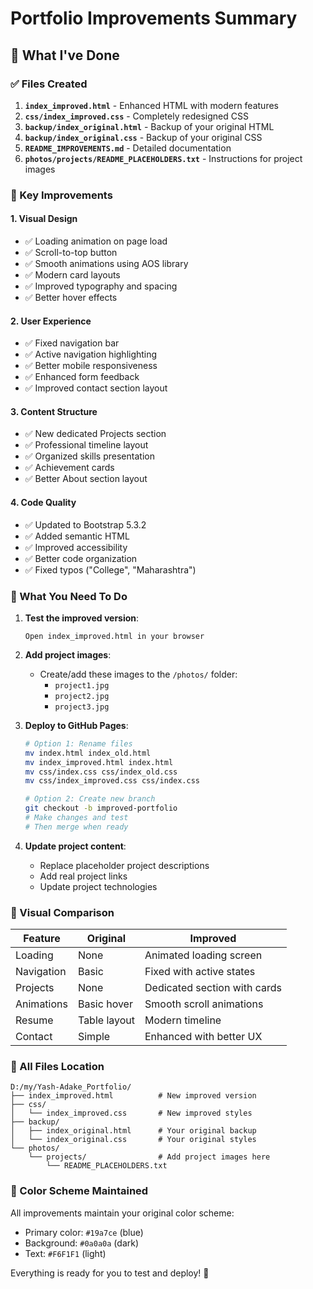 # Portfolio Improvements Summary

## 🎯 What I've Done

### ✅ Files Created

1. **`index_improved.html`** - Enhanced HTML with modern features
2. **`css/index_improved.css`** - Completely redesigned CSS
3. **`backup/index_original.html`** - Backup of your original HTML
4. **`backup/index_original.css`** - Backup of your original CSS
5. **`README_IMPROVEMENTS.md`** - Detailed documentation
6. **`photos/projects/README_PLACEHOLDERS.txt`** - Instructions for project images

### 🚀 Key Improvements

#### 1. Visual Design
- ✅ Loading animation on page load
- ✅ Scroll-to-top button
- ✅ Smooth animations using AOS library
- ✅ Modern card layouts
- ✅ Improved typography and spacing
- ✅ Better hover effects

#### 2. User Experience
- ✅ Fixed navigation bar
- ✅ Active navigation highlighting
- ✅ Better mobile responsiveness
- ✅ Enhanced form feedback
- ✅ Improved contact section layout

#### 3. Content Structure
- ✅ New dedicated Projects section
- ✅ Professional timeline layout
- ✅ Organized skills presentation
- ✅ Achievement cards
- ✅ Better About section layout

#### 4. Code Quality
- ✅ Updated to Bootstrap 5.3.2
- ✅ Added semantic HTML
- ✅ Improved accessibility
- ✅ Better code organization
- ✅ Fixed typos ("College", "Maharashtra")

### 📝 What You Need To Do

1. **Test the improved version**:
   ```
   Open index_improved.html in your browser
   ```

2. **Add project images**:
   - Create/add these images to the `/photos/` folder:
     - `project1.jpg`
     - `project2.jpg`
     - `project3.jpg`

3. **Deploy to GitHub Pages**:
   ```bash
   # Option 1: Rename files
   mv index.html index_old.html
   mv index_improved.html index.html
   mv css/index.css css/index_old.css
   mv css/index_improved.css css/index.css
   
   # Option 2: Create new branch
   git checkout -b improved-portfolio
   # Make changes and test
   # Then merge when ready
   ```

4. **Update project content**:
   - Replace placeholder project descriptions
   - Add real project links
   - Update project technologies

### 🎨 Visual Comparison

| Feature | Original | Improved |
|---------|----------|----------|
| Loading | None | Animated loading screen |
| Navigation | Basic | Fixed with active states |
| Projects | None | Dedicated section with cards |
| Animations | Basic hover | Smooth scroll animations |
| Resume | Table layout | Modern timeline |
| Contact | Simple | Enhanced with better UX |

### 🔗 All Files Location

```
D:/my/Yash-Adake_Portfolio/
├── index_improved.html          # New improved version
├── css/
│   └── index_improved.css       # New improved styles
├── backup/
│   ├── index_original.html      # Your original backup
│   └── index_original.css       # Your original styles
└── photos/
    └── projects/                # Add project images here
        └── README_PLACEHOLDERS.txt
```

### 🌟 Color Scheme Maintained

All improvements maintain your original color scheme:
- Primary color: `#19a7ce` (blue)
- Background: `#0a0a0a` (dark)
- Text: `#F6F1F1` (light)

Everything is ready for you to test and deploy! 🚀
